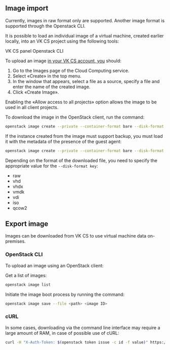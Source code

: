 Image import
------------

<warn>

Currently, images in raw format only are supported. Another image format is supported through the Openstack CLI.

</warn>

It is possible to load an individual image of a virtual machine, created earlier locally, into an VK CS project using the following tools:

<tabs>
<tablist>
<tab>VK CS panel</tab>
<tab>Openstack CLI</tab>
</tablist>
<tabpanel>

To upload an image [in your VK CS account, you](https://mcs.mail.ru/app/services/infra/servers/) should:

1.  Go to the Images page of the Cloud Computing service.
2.  Select «Create» in the top menu.
3.  In the window that appears, select a file as a source, specify a file and enter the name of the created image.
4.  Click «Create Image».

<warn>

Enabling the «Allow access to all projects» option allows the image to be used in all client projects.

</warn>


</tabpanel>
<tabpanel>

To download the image in the OpenStack client, run the command:

``` bash
openstack image create --private --container-format bare --disk-format raw --property store = s3 --file <file.raw> <image_name>
```

If the instance created from the image must support backup, you must load it with the metadata of the presence of the guest agent:

``` bash
openstack image create --private --container-format bare --disk-format raw --file <file.raw> **--property hw_qemu_guest_agent = yes** --property store = s3 **--property os_require_quiesce = yes** < **image_name** >
```

Depending on the format of the downloaded file, you need to specify the appropriate value for the `--disk-format key`:

*   raw
*   vhd
*   vhdx
*   vmdk
*   vdi
*   iso
*   qcow2

</tabpanel>
</tabs>

## Export image

Images can be downloaded from VK CS to use virtual machine data on-premises.

### OpenStack CLI

To upload an image using an OpenStack client:

Get a list of images:

``` bash
openstack image list
```

Initiate the image boot process by running the command:

``` bash
openstack image save --file <path> <image ID>
```

### cURL

In some cases, downloading via the command line interface may require a large amount of RAM, in case of possible use of cURL:
``` bash
curl -H "X-Auth-Token: $(openstack token issue -c id -f value)" https://infra.mail.ru:9292/v2/images/<IMAGE_ID>/file --output <output_filename>
```